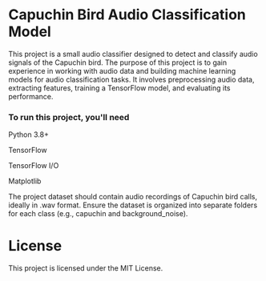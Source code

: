 # Capuchin Bird Audio Classification Model

This project is a small audio classifier designed to detect and classify audio signals of the Capuchin bird. The purpose of this project is to gain experience in working with audio data and building machine learning models for audio classification tasks. It involves preprocessing audio data, extracting features, training a TensorFlow model, and evaluating its performance.




### To run this project, you'll need 

Python 3.8+

TensorFlow

TensorFlow I/O

Matplotlib



The project dataset should contain audio recordings of Capuchin bird calls, ideally in .wav format. Ensure the dataset is organized into separate folders for each class (e.g., capuchin and background_noise).



# License

This project is licensed under the MIT License.

